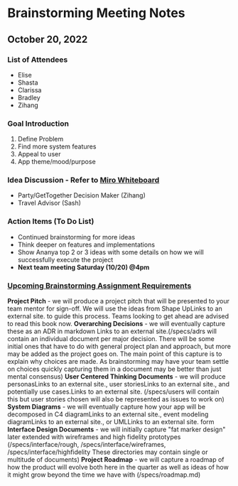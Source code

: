 # Brainstorming Meeting Notes
## October 20, 2022

### List of Attendees
- Elise
- Shasta
- Clarissa
- Bradley
- Zihang

### Goal Introduction
1. Define Problem
2. Find more system features
3. Appeal to user
4. App theme/mood/purpose

### Idea Discussion - Refer to [Miro Whiteboard](https://miro.com/app/board/uXjVPMM_SJ8=/)
- Party/GetTogether Decision Maker (Zihang)
- Travel Advisor (Sash)

### Action Items (To Do List)
- Continued brainstorming for more ideas
- Think deeper on features and implementations
- Show Ananya top 2 or 3 ideas with some details on how we will successfully execute the project
- **Next team meeting Saturday (10/20) @4pm**

### [Upcoming Brainstorming Assignment Requirements](https://canvas.ucsd.edu/courses/39754/assignments/526057)
**Project Pitch** - we will produce a project pitch that will be presented to your team mentor for sign-off.  We will use the ideas from Shape UpLinks to an external site. to guide this process.  Teams looking to get ahead are advised to read this book now.
**Overarching Decisions** - we will eventually capture these as an ADR in markdown Links to an external site.(/specs/adrs will contain an individual document per major decision.  There will be some initial ones that have to do with general project plan and approach, but more may be added as the project goes on.  The main point of this capture is to explain why choices are made.  As brainstorming may have your team settle on choices quickly capturing them in a document may be better than just mental consensus) 
**User Centered Thinking Documents** - we will produce personasLinks to an external site., user storiesLinks to an external site., and potentially use cases.Links to an external site. (/specs/users will contain this but user stories chosen will also be represented as issues to work on)
**System Diagrams** - we will eventually capture how your app will be decomposed in C4 diagramLinks to an external site., event modeling diagramLinks to an external site., or UMLLinks to an external site. form
**Interface Design Documents** - we will initially capture "fat marker design" later extended with wireframes and high fidelity prototypes (/specs/interface/rough, /specs/interface/wireframes, /specs/interface/highfidelity  These directories may contain single or multitude of documents)
**Project Roadmap** - we will capture a roadmap of how the product will evolve both here in the quarter as well as ideas of how it might grow beyond the time we have with  (/specs/roadmap.md)
